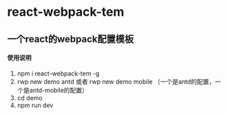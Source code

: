 # react-webpack-tem
## 一个react的webpack配置模板

#### 使用说明

1. npm i react-webpack-tem -g
2. rwp new demo antd 或者 rwp new demo mobile （一个是antd的配置，一个是antd-mobile的配置）
3. cd demo
4. npm run dev





